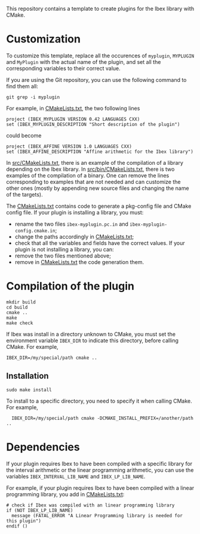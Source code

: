 This repository contains a template to create plugins for the Ibex library with
CMake.

# Customization

To customize this template, replace all the occurences of `myplugin`,
`MYPLUGIN` and `MyPlugin` with the actual name of the plugin, and set all the
corresponding variables to their correct value.

If you are using the Git repository, you can use the following command to find
them all:
```
git grep -i myplugin
```

For example, in [CMakeLists.txt](./CMakeLists.txt), the two following lines
```
project (IBEX_MYPLUGIN VERSION 0.42 LANGUAGES CXX)
set (IBEX_MYPLUGIN_DESCRIPTION "Short description of the plugin")
```
could become
```
project (IBEX_AFFINE VERSION 1.0 LANGUAGES CXX)
set (IBEX_AFFINE_DESCRIPTION "Affine arithmetic for the Ibex library")
```


In [src/CMakeLists.txt](./src/CMakeLists.txt), there is an example of the
compilation of a library depending on the Ibex library.
In [src/bin/CMakeLists.txt](./src/bin/CMakeLists.txt), there is two examples of
the compilation of a binary.
One can remove the lines corresponding to examples that are not needed and can
customize the other ones (mostly by appending new source files and changing the
name of the targets).


The [CMakeLists.txt](./CMakeLists.txt) contains code to generate a pkg-config
file and CMake config file. If your plugin is installing a library, you must:
  - rename the two files `ibex-myplugin.pc.in` and
  `ibex-myplugin-config.cmake.in`;
  - change the paths accordingly in [CMakeLists.txt](./CMakeLists.txt);
  - check that all the variables and fields have the correct values.
If your plugin is not installing a library, you can:
  - remove the two files mentioned above;
  - remove in [CMakeLists.txt](./CMakeLists.txt) the code generation them.

# Compilation of the plugin

```
mkdir build
cd build
cmake ..
make
make check
```

If Ibex was install in a directory unknown to CMake, you must set the
environment variable `IBEX_DIR` to indicate this directory, before calling
CMake. For example,

```
IBEX_DIR=/my/special/path cmake ..
```

Installation
------------

```
sudo make install
```

To install to a specific directory, you need to specify it when calling CMake.
For example,
```
  IBEX_DIR=/my/special/path cmake -DCMAKE_INSTALL_PREFIX=/another/path ..
```

# Dependencies

If your plugin requires Ibex to have been compiled with a specific library for
the interval arithmetic or the linear programming arithmetic, you can use the
variables `IBEX_INTERVAL_LIB_NAME` and `IBEX_LP_LIB_NAME`.

For example, if your plugin requires Ibex to have been compiled with a linear
programming library, you add in [CMakeLists.txt](./CMakeLists.txt):
```
# check if Ibex was compiled with an linear programming library
if (NOT IBEX_LP_LIB_NAME)
  message (FATAL_ERROR "A Linear Programming library is needed for this plugin")
endif ()
```
